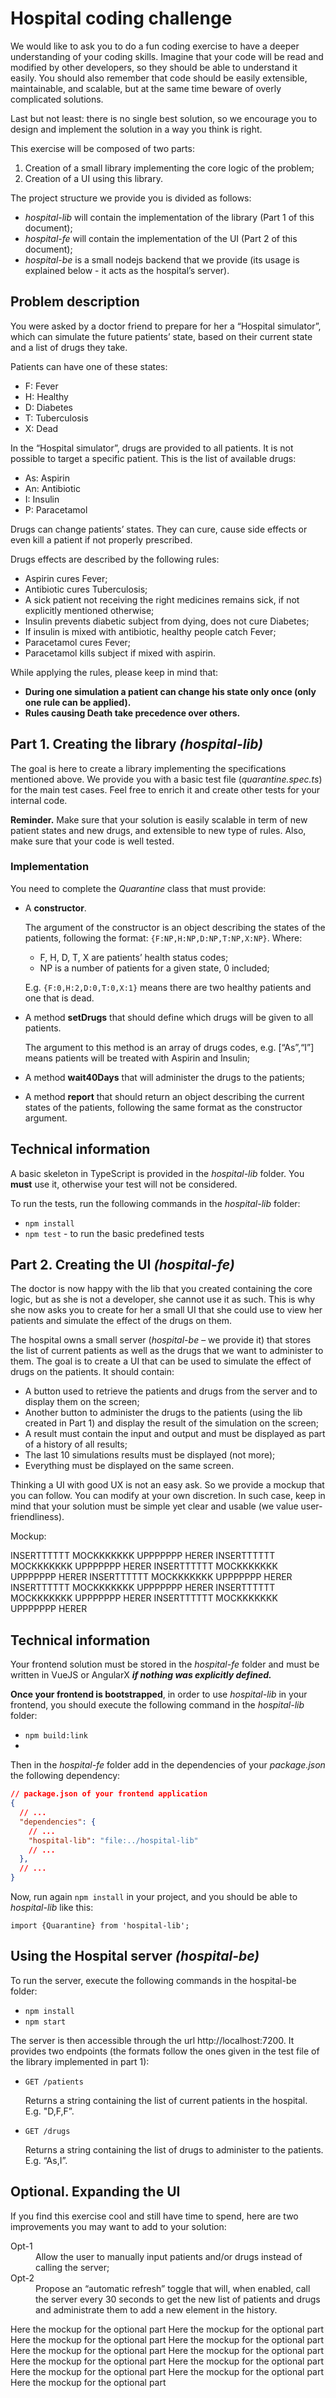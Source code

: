 # Hospital coding challenge

We would like to ask you to do a fun coding exercise to have a deeper understanding of your coding skills. Imagine that your code will be read and modified by other developers, so they should be able to understand it easily. You should also remember that code should be easily extensible, maintainable, and scalable, but at the same time beware of overly complicated solutions.

Last but not least: there is no single best solution, so we encourage you to design and implement the solution in a way you think is right.

This exercise will be composed of two parts:
  1. Creation of a small library implementing the core logic of the problem;
  2. Creation of a UI using this library.

The project structure we provide you is divided as follows:
  - *hospital-lib* will contain the implementation of the library (Part 1 of this document);
  - *hospital-fe* will contain the implementation of the UI (Part 2 of this document);
  - *hospital-be* is a small nodejs backend that we provide (its usage is explained below - it acts as the hospital’s server).

## Problem description

You were asked by a doctor friend to prepare for her a “Hospital simulator”, which can simulate the future patients’ state, based on their current state and a list of drugs they take.

Patients can have one of these states:
  - F: Fever
  - H: Healthy
  - D: Diabetes
  - T: Tuberculosis
  - X: Dead

In the “Hospital simulator”, drugs are provided to all patients. It is not possible to target a specific patient. This is the list of available drugs:
  - As: Aspirin
  - An: Antibiotic
  - I: Insulin
  - P: Paracetamol

Drugs can change patients’ states. They can cure, cause side effects or even kill a patient if not properly prescribed.

Drugs effects are described by the following rules:
  - Aspirin cures Fever;
  - Antibiotic cures Tuberculosis;
  - A sick patient not receiving the right medicines remains sick, if not explicitly mentioned otherwise;
  - Insulin prevents diabetic subject from dying, does not cure Diabetes;
  - If insulin is mixed with antibiotic, healthy people catch Fever;
  - Paracetamol cures Fever;
  - Paracetamol kills subject if mixed with aspirin.

While applying the rules, please keep in mind that:
  - **During one simulation a patient can change his state only once (only one rule can be applied).**
  - **Rules causing Death take precedence over others.**

## Part 1. Creating the library *(hospital-lib)*

The goal is here to create a library implementing the specifications mentioned above. We provide you with a basic test file (*quarantine.spec.ts*) for the main test cases. Feel free to enrich it and create other tests for your internal code.

**Reminder.** Make sure that your solution is easily scalable in term of new patient states and new drugs, and extensible to new type of rules. Also, make sure that your code is well tested.

### Implementation

You need to complete the *Quarantine* class that must provide:
  - A **constructor**.
  
    The argument of the constructor is an object describing the states of the patients, following the format: `{F:NP,H:NP,D:NP,T:NP,X:NP}`. Where:
    - F, H, D, T, X are patients’ health status codes;
    - NP is a number of patients for a given state, 0 included;

    E.g. `{F:0,H:2,D:0,T:0,X:1}` means there are two healthy patients and one that is dead.
    
  - A method **setDrugs** that should define which drugs will be given to all patients.

    The argument to this method is an array of drugs codes, e.g. [“As”,“I”] means patients will be treated with Aspirin and Insulin;

  - A method **wait40Days** that will administer the drugs to the patients;

  - A method **report** that should return an object describing the current states of the patients, following the same format as the constructor argument.

## Technical information

A basic skeleton in TypeScript is provided in the *hospital-lib* folder. You **must** use it, otherwise your test will not be considered.

To run the tests, run the following commands in the *hospital-lib* folder:

 - `npm install`
 - `npm test` - to run the basic predefined tests

## Part 2. Creating the UI *(hospital-fe)*

The doctor is now happy with the lib that you created containing the core logic, but as she is not a developer, she cannot use it as such. This is why she now asks you to create for her a small UI that she could use to view her patients and simulate the effect of the drugs on them.

The hospital owns a small server (*hospital-be* – we provide it) that stores the list of current patients as well as the drugs that we want to administer to them. The goal is to create a UI that can be used to simulate the effect of drugs on the patients. It should contain:

  - A button used to retrieve the patients and drugs from the server and to display them on the screen;
  - Another button to administer the drugs to the patients (using the lib created in Part 1) and display the result of the simulation on the screen;
  - A result must contain the input and output and must be displayed as part of a history of all results;
  - The last 10 simulations results must be displayed (not more);
  - Everything must be displayed on the same screen.

Thinking a UI with good UX is not an easy ask. So we provide a mockup that you can follow. You can modify at your own discretion. In such case, keep in mind that your solution must be simple yet clear and usable (we value user-friendliness).

Mockup:

INSERTTTTTT MOCKKKKKKK UPPPPPPP HERER
INSERTTTTTT MOCKKKKKKK UPPPPPPP HERER
INSERTTTTTT MOCKKKKKKK UPPPPPPP HERER
INSERTTTTTT MOCKKKKKKK UPPPPPPP HERER
INSERTTTTTT MOCKKKKKKK UPPPPPPP HERER
INSERTTTTTT MOCKKKKKKK UPPPPPPP HERER
INSERTTTTTT MOCKKKKKKK UPPPPPPP HERER

## Technical information

Your frontend solution must be stored in the *hospital-fe* folder and must be written in VueJS or AngularX ***if nothing was explicitly defined.***

**Once your frontend is bootstrapped**, in order to use *hospital-lib* in your frontend, you should execute the following command in the *hospital-lib* folder:
  - `npm build:link`
  - 
Then in the *hospital-fe* folder add in the dependencies of your *package.json* the following dependency:

```json
// package.json of your frontend application
{
  // ...
  "dependencies": {
    // ...
    "hospital-lib": "file:../hospital-lib"
    // ...
  },
  // ...
}
```
  
Now, run again `npm install` in your project, and you should be able to *hospital-lib* like this:

`import {Quarantine} from 'hospital-lib';`

## Using the Hospital server *(hospital-be)*

To run the server, execute the following commands in the hospital-be folder:

  - `npm install`
  - `npm start`

The server is then accessible through the url http://localhost:7200. It provides two endpoints (the formats follow the ones given in the test file of the library implemented in part 1):

  - `GET /patients`
    
    Returns a string containing the list of current patients in the hospital. E.g. "D,F,F”.
  - `GET /drugs`
    
    Returns a string containing the list of drugs to administer to the patients. E.g. “As,I”.

## Optional. Expanding the UI

If you find this exercise cool and still have time to spend, here are two improvements you may want to add to your solution:

<dl>
  <dt>
    Opt-1
  </dt>
  <dd>
    Allow the user to manually input patients and/or drugs instead of calling the server;
  </dd>
  <dt>
    Opt-2
  </dt>
  <dd>
    Propose an “automatic refresh” toggle that will, when enabled, call the server every 30 seconds to get the new list of patients and drugs and administrate them to add a new element in the history.
  </dd>
</dl>

Here the mockup for the optional part
Here the mockup for the optional part
Here the mockup for the optional part
Here the mockup for the optional part
Here the mockup for the optional part
Here the mockup for the optional part
Here the mockup for the optional part
Here the mockup for the optional part
Here the mockup for the optional part
Here the mockup for the optional part
Here the mockup for the optional part